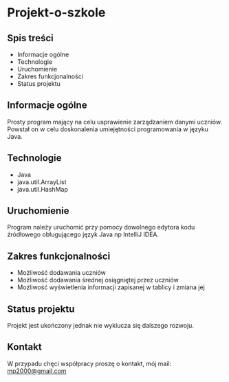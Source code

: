 # Projekt-o-szkole
## Spis treści
* Informacje ogólne
* Technologie
* Uruchomienie
* Zakres funkcjonalności
* Status projektu
## Informacje ogólne
Prosty program mający na celu usprawienie zarządzaniem danymi uczniów. Powstał on w celu doskonalenia umiejętności programowania w języku Java.
## Technologie
* Java
* java.util.ArrayList
* java.util.HashMap
## Uruchomienie
Program należy uruchomić przy pomocy dowolnego edytora kodu źródłowego obługującego język Java np IntelliJ IDEA.
## Zakres funkcjonalności
* Możliwość dodawania uczniów
* Możliwość dodawania średnej osiągniętej przez uczniów
* Możliwość wyświetlenia informacji zapisanej w tablicy i zmiana jej
## Status projektu
Projekt jest ukończony jednak nie wyklucza się dalszego rozwoju.
## Kontakt
W przypadu chęci współpracy proszę o kontakt, mój mail: mp2000@gmail.com
